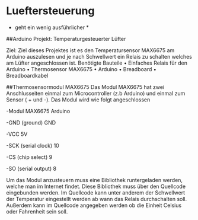 # Lueftersteuerung

* geht ein wenig ausführlicher * 

 
##Arduino Projekt: Temperaturgesteuerter Lüfter

Ziel: Ziel dieses Projektes ist es den Temperatursensor MAX6675 am Arduino auszulesen und je nach Schwellwert ein Relais zu schalten welches am Lüfter angeschlossen ist.
Benötigte Bauteile
•	Einfaches Relais für den Arduino
•	Thermosensor MAX6675
•	Arduino
•	Breadboard
•	Breadboardkabel

 
##Thermosensormodul MAX6675 
Das Modul MAX6675 hat zwei Anschlusseiten einmal zum Microcontroller (z.b Arduino) und einmal zum Sensor ( + und -).
Das Modul wird wie folgt angeschlossen

-Modul MAX6675                           Arduino

-GND (ground)	                           GND

-VCC	                                    5V

-SCK (serial clock)	                     10

-CS (chip select)	                       9

-SO (serial output) 	                    8
 
Um das Modul anzusteuern muss eine Bibliothek runtergeladen werden, welche man im Internet findet. Diese Bibliothek muss über den Quellcode eingebunden werden. Im Quellcode kann unter anderem der Schwellwert der Temperatur eingestellt werden ab wann das Relais durchschalten soll. Außerdem kann im Quellcode angegeben werden ob die Einheit Celsius oder Fahrenheit sein soll.

